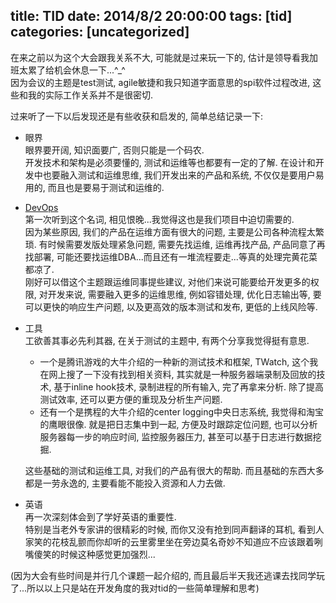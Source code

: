title: TID
date: 2014/8/2 20:00:00
tags: [tid]
categories: [uncategorized]
---

在来之前以为这个大会跟我关系不大, 可能就是过来玩一下的, 估计是领导看我加班太累了给机会休息一下...^_^  
因为会议的主题是test测试, agile敏捷和我只知道字面意思的spi软件过程改进, 这些和我的实际工作关系并不是很密切.  


过来听了一下以后发现还是有些收获和启发的, 简单总结记录一下:  

- 眼界  
眼界要开阔, 知识面要广, 否则只能是一个码农.  
开发技术和架构是必须要懂的, 测试和运维等也都要有一定的了解. 在设计和开发中也要融入测试和运维思维, 我们开发出来的产品和系统, 不仅仅是要用户易用的, 而且也是要易于测试和运维的.  


- [DevOps](http://zh.wikipedia.org/wiki/DevOps)   
第一次听到这个名词, 相见恨晚...我觉得这也是我们项目中迫切需要的.  
因为某些原因, 我们的产品在运维方面有很大的问题, 主要是公司各种流程太繁琐. 有时候需要发版处理紧急问题, 需要先找运维, 运维再找产品, 产品同意了再找部署, 可能还要找运维DBA...而且还有一堆流程要走...等真的处理完黄花菜都凉了.    
刚好可以借这个主题跟运维同事提些建议, 对他们来说可能要给开发更多的权限, 对开发来说, 需要融入更多的运维思维, 例如容错处理, 优化日志输出等, 要可以更快的响应生产问题, 以及更高效的版本测试和发布, 更低的上线风险等.   


- 工具  
  工欲善其事必先利其器, 在关于测试的主题中, 有两个分享我觉得挺有意思.  
  - 一个是腾讯游戏的大牛介绍的一种新的测试技术和框架, TWatch, 这个我在网上搜了一下没有找到相关资料, 其实就是一种服务器端录制及回放的技术, 基于inline hook技术, 录制进程的所有输入, 完了再拿来分析. 除了提高测试效率, 还可以更方便的重现及分析生产问题.  
  - 还有一个是携程的大牛介绍的center logging中央日志系统, 我觉得和淘宝的鹰眼很像. 就是把日志集中到一起, 方便及时跟踪定位问题, 也可以分析服务器每一步的响应时间, 监控服务器压力, 甚至可以基于日志进行数据挖掘.  

  这些基础的测试和运维工具, 对我们的产品有很大的帮助. 而且基础的东西大多都是一劳永逸的, 主要看能不能投入资源和人力去做.  


- 英语  
再一次深刻体会到了学好英语的重要性.  
特别是当老外专家讲的很精彩的时候, 而你又没有抢到同声翻译的耳机, 看到人家笑的花枝乱颤而你却听的云里雾里坐在旁边莫名奇妙不知道应不应该跟着咧嘴傻笑的时候这种感觉更加强烈...  

(因为大会有些时间是并行几个课题一起介绍的, 而且最后半天我还逃课去找同学玩了...所以以上只是站在开发角度的我对tid的一些简单理解和思考)